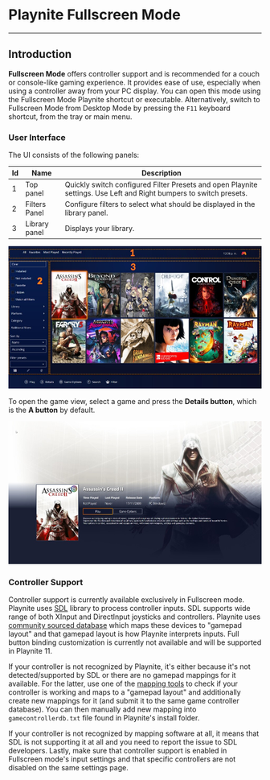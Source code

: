 # Playnite Fullscreen Mode
---------------------

## Introduction

**Fullscreen Mode** offers controller support and is recommended for a couch or console-like gaming experience. It provides ease of use, especially when using a controller away from your PC display. You can open this mode using the Fullscreen Mode Playnite shortcut or executable. Alternatively, switch to Fullscreen Mode from Desktop Mode by pressing the `F11` keyboard shortcut, from the tray or main menu.

### User Interface


The UI consists of the following panels:

| Id | Name           | Description                                               |
|--- |--------------- |---------------------------------------------------------- |
| 1  | Top panel      | Quickly switch configured Filter Presets and open Playnite settings. Use Left and Right bumpers to switch presets. |
| 2  | Filters Panel  | Configure filters to select what should be displayed in the library panel. |
| 3  | Library panel  | Displays your library.                                    |

![Playnite Fullscreen Mode](images/playniteFullscreenMode_UI.jpg)

To open the game view, select a game and press the **Details button**, which is the **A button** by default.

![Game View](images/playniteFullscreenMode_GameDetails.jpg)

### Controller Support

Controller support is currently available exclusively in Fullscreen mode. Playnite uses [SDL](https://www.libsdl.org/) library to process controller inputs. SDL supports wide range of both XInput and DirectInput joysticks and controllers. Playnite uses [community sourced database](https://github.com/gabomdq/SDL_GameControllerDB) which maps these devices to "gamepad layout" and that gamepad layout is how Playnite interprets inputs. Full button binding customization is currently not available and will be supported in Playnite 11.

If your controller is not recognized by Playnite, it's either because it's not detected/supported by SDL or there are no gamepad mappings for it available. For the latter, use one of the [mapping tools](https://github.com/gabomdq/SDL_GameControllerDB#mapping-tools) to check if your controller is working and maps to a "gamepad layout" and additionally create new mappings for it (and submit it to the same game controller database). You can then manually add new mapping into `gamecontrollerdb.txt` file found in Playnite's install folder.

If your controller is not recognized by mapping software at all, it means that SDL is not supporting it at all and you need to report the issue to SDL developers. Lastly, make sure that controller support is enabled in Fullscreen mode's input settings and that specific controllers are not disabled on the same settings page.